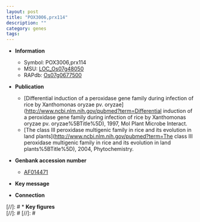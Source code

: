 ```yaml
---
layout: post
title: "POX3006,prx114"
description: ""
category: genes
tags: 
---
```


* **Information**  
    + Symbol: POX3006,prx114  
    + MSU: [LOC_Os07g48050](http://rice.plantbiology.msu.edu/cgi-bin/ORF_infopage.cgi?orf=LOC_Os07g48050)  
    + RAPdb: [Os07g0677500](http://rapdb.dna.affrc.go.jp/viewer/gbrowse_details/irgsp1?name=Os07g0677500)  

* **Publication**  
    + [Differential induction of a peroxidase gene family during infection of rice by Xanthomonas oryzae pv. oryzae](http://www.ncbi.nlm.nih.gov/pubmed?term=Differential induction of a peroxidase gene family during infection of rice by Xanthomonas oryzae pv. oryzae%5BTitle%5D), 1997, Mol Plant Microbe Interact.
    + [The class III peroxidase multigenic family in rice and its evolution in land plants](http://www.ncbi.nlm.nih.gov/pubmed?term=The class III peroxidase multigenic family in rice and its evolution in land plants%5BTitle%5D), 2004, Phytochemistry.

* **Genbank accession number**  
    + [AF014471](http://www.ncbi.nlm.nih.gov/nuccore/AF014471)

* **Key message**  

* **Connection**  

[//]: # * **Key figures**  
[//]: # 
[//]: # 
